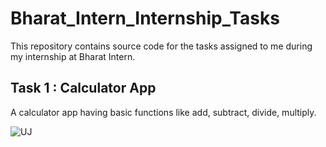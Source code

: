 # Bharat_Intern_Internship_Tasks
This repository contains source code for the tasks assigned to me during my internship at Bharat Intern.

## Task 1 :  Calculator App 

A calculator app having basic functions like add, subtract, divide, multiply.

![UJ](https://github.com/Aditi6895/Bharat_Intern_Internship_Tasks/assets/121629743/9e33146e-8de8-4e21-b233-beafb2f87178)
